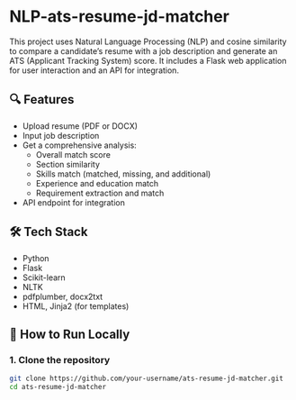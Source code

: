 # NLP-ats-resume-jd-matcher
This project uses Natural Language Processing (NLP) and cosine similarity to compare a candidate’s resume with a job description and generate an ATS (Applicant Tracking System) score. It includes a Flask web application for user interaction and an API for integration.

## 🔍 Features

- Upload resume (PDF or DOCX)
- Input job description
- Get a comprehensive analysis:
  - Overall match score
  - Section similarity
  - Skills match (matched, missing, and additional)
  - Experience and education match
  - Requirement extraction and match
- API endpoint for integration

## 🛠️ Tech Stack

- Python
- Flask
- Scikit-learn
- NLTK
- pdfplumber, docx2txt
- HTML, Jinja2 (for templates)

## 🚀 How to Run Locally

### 1. Clone the repository
```bash
git clone https://github.com/your-username/ats-resume-jd-matcher.git
cd ats-resume-jd-matcher
